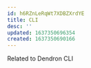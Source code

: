```yaml
---
id: h6RZnLeRqWt7XDBZXrdYE
title: CLI
desc: ''
updated: 1637350696354
created: 1637350690166
---
```


Related to Dendron CLI
